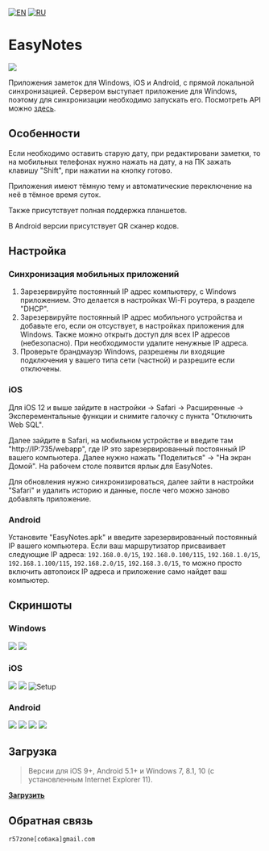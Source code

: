 [![EN](https://user-images.githubusercontent.com/9499881/33184537-7be87e86-d096-11e7-89bb-f3286f752bc6.png)](https://github.com/r57zone/EasyNotes/) 
[![RU](https://user-images.githubusercontent.com/9499881/27683795-5b0fbac6-5cd8-11e7-929c-057833e01fb1.png)](https://github.com/r57zone/EasyNotes/blob/master/README.RU.md) 
# EasyNotes
![](https://user-images.githubusercontent.com/9499881/100446367-1cd14000-30c8-11eb-8e82-335f134a8c95.png)

Приложения заметок для Windows, iOS и Android, с прямой локальной синхронизацией. Сервером выступает приложение для Windows, поэтому для синхронизации необходимо запускать его. Посмотреть API можно [здесь](https://github.com/r57zone/EasyNotes/blob/master/API.md).

## Особенности
Если необходимо оставить старую дату, при редактировани заметки, то на мобильных телефонах нужно нажать на дату, а на ПК зажать клавишу "Shift", при нажатии на кнопку готово.


Приложения имеют тёмную тему и автоматические переключение на неё в тёмное время суток.


Также присутствует полная поддержка планшетов.


В Android версии присутствует QR сканер кодов.

## Настройка
### Синхронизация мобильных приложений
1. Зарезервируйте постоянный IP адрес компьютеру, с Windows приложением. Это делается в настройках Wi-Fi роутера, в разделе "DHCP".
2. Зарезервируйте постоянный IP адрес мобильного устройства и добавьте его, если он отсуствует, в настройках приложения для Windows. Также можно открыть доступ для всех IP адресов (небезопасно). При необходимости удалите ненужные IP адреса.
3. Проверьте брандмауэр Windows, разрешены ли входящие подключения у вашего типа сети (частной) и разрешите если отключены. 

### iOS
Для iOS 12 и выше зайдите в настройки -> Safari -> Расширенные -> Эксперементальные функции и снимите галочку с пункта "Отключить Web SQL".


Далее зайдите в Safari, на мобильном устройстве и введите там "http://IP:735/webapp", где IP это зарезервированный постоянный IP вашего компьютера. Далее нужно нажать "Поделиться" -> "На экран Домой". На рабочем столе появится ярлык для EasyNotes.


Для обновления нужно синхронизироваться, далее зайти в настройки "Safari" и удалить историю и данные, после чего можно заново добавлять приложение.
### Android
Установите "EasyNotes.apk" и введите зарезервированный постоянный IP вашего компьютера. Если ваш маршрутизатор присваивает следующие IP адреса: `192.168.0.0/15`, `192.168.0.100/115`, `192.168.1.0/15`, `192.168.1.100/115`, `192.168.2.0/15`, `192.168.3.0/15`, то можно просто включить автопоиск IP адреса и приложение само найдет ваш компьютер.

## Скриншоты
### Windows
[![](https://user-images.githubusercontent.com/9499881/93087172-41ad3e00-f6a9-11ea-93b9-db93f3f8069e.PNG)](https://user-images.githubusercontent.com/9499881/54879010-b3f2e880-4e4d-11e9-8d46-3d983cb8495e.PNG)
[![](https://user-images.githubusercontent.com/9499881/93087171-41ad3e00-f6a9-11ea-9847-cc4e01de977c.PNG)](https://user-images.githubusercontent.com/9499881/93085355-7ec40100-f6a6-11ea-8a65-2cae4a206e33.PNG)

### iOS
![](https://user-images.githubusercontent.com/9499881/54878998-87d76780-4e4d-11e9-89ae-bd15ea494f73.PNG)
![](https://user-images.githubusercontent.com/9499881/54879001-9887dd80-4e4d-11e9-9618-5993cb06e93a.PNG)
![Setup](https://user-images.githubusercontent.com/9499881/54852962-d2e76280-4d07-11e9-841a-06d50fafb3c4.gif)

### Android
[![](https://user-images.githubusercontent.com/9499881/93085646-eb3f0000-f6a6-11ea-8323-a06e6f06fa65.png)](https://user-images.githubusercontent.com/9499881/93085457-a7e49180-f6a6-11ea-9b18-d87e9c7671ec.png)
[![](https://user-images.githubusercontent.com/9499881/93085644-eaa66980-f6a6-11ea-98f2-024ae3bb97ac.png)](https://user-images.githubusercontent.com/9499881/93085454-a74bfb00-f6a6-11ea-9825-ebbdd163cb92.png)
[![](https://user-images.githubusercontent.com/9499881/93085761-1b869e80-f6a7-11ea-9b36-7620790c43ab.png)](https://user-images.githubusercontent.com/9499881/93085547-c5b1f680-f6a6-11ea-8465-99fd70bb31b9.png)
[![](https://user-images.githubusercontent.com/9499881/93085759-1b869e80-f6a7-11ea-9868-07929effdac8.png)](https://user-images.githubusercontent.com/9499881/93085569-cea2c800-f6a6-11ea-96f9-2425c14b7aa7.png)

## Загрузка
>Версии для iOS 9+, Android 5.1+ и Windows 7, 8.1, 10 (с установленным Internet Explorer 11).

**[Загрузить](https://github.com/r57zone/EasyNotes/releases)**
## Обратная связь
`r57zone[собака]gmail.com`
